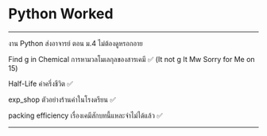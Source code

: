 # Python  Worked

------------------------------------------------------------------------------

งาน Python ส่งอาจารย์ ตอน ม.4 ไม่ต้องดูหรอกอาย 

Find g in Chemical การหามวลโมเลกุลของสารเคมี ✅ (It not g It Mw Sorry for Me on 15) 

Half-Life ค่าครึ่งชีวิต ✅

exp_shop ตัวอย่างร้านค่าในโรงดรียน ✅

packing efficiency เรื่องเคมีสักบทนี้แหละจำไม่ได้แล้ว ✅

------------------------------------------------------------------------------
